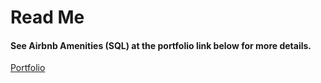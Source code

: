 # Read Me

#### See Airbnb Amenities (SQL) at the portfolio link below for more details.
[Portfolio](www.jordancward.com)
